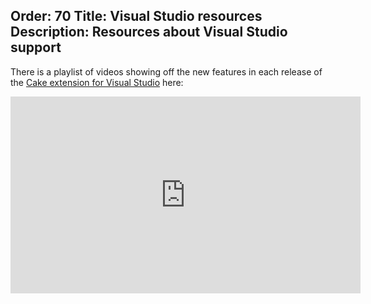 Order: 70
Title: Visual Studio resources
Description: Resources about Visual Studio support
---

There is a playlist of videos showing off the new features in each release of the [Cake extension for Visual Studio] here:

<iframe width="560" height="315" src="https://www.youtube.com/embed/videoseries?list=PL84yg23i9GBi_6CvQINmEXZGBpNPzMfQF" frameborder="0" gesture="media" allowfullscreen></iframe>

[Cake extension for Visual Studio]: https://marketplace.visualstudio.com/items?itemName=vs-publisher-1392591.CakeforVisualStudio
